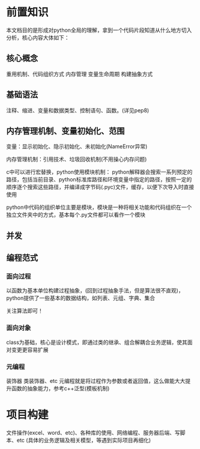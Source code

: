 # 前置知识
本文档目的是形成对python全局的理解，拿到一个代码片段知道从什么地方切入分析，核心内容大体如下：

## 核心概念
重用机制、代码组织方式
内存管理
变量生命周期
构建抽象方式

## 基础语法
注释、缩进、变量和数据类型、控制语句、函数。(详见pep8)

## 内存管理机制、变量初始化、范围
变量：显示初始化、隐示初始化、未初始化(NameError异常)

内存管理机制：引用技术、垃圾回收机制(不用操心内存问题)

c中可以进行宏替换，python使用模块机制：
python解释器会搜索一系列预定的路径，包括当前目录、python标准库路径和环境变量中指定的路径，按照一定的顺序逐个搜索这些路径，并编译成字节码(.pyc)文件，缓存，以便下次导入时直接使用

python中代码的组织单位主要是模块，模块是一种将相关功能和代码组织在一个独立文件夹中的方式，基本每个.py文件都可以看作一个模块
## 并发

## 编程范式
### 面向过程
以函数为基本单位构建过程抽象，(回到过程抽象手法，但是算法很不直观)，python提供了一些基本的数据结构，如列表、元组、字典、集合

关注算法即可！

### 面向对象
class为基础，核心是设计模式，即通过类的继承、组合解耦合业务逻辑，使其面对变更更容易扩展

### 元编程
装饰器
类装饰器、etc
元编程就是将过程作为参数或者返回值，这么做能大大提升函数的抽象能力，参考c++泛型(模板机制)


# 项目构建
文件操作(excel、word、etc)、各种库的使用、网络编程、服务器后端、写脚本、etc
(具体的业务逻辑及相关模型，等遇到实际项目再细化)
